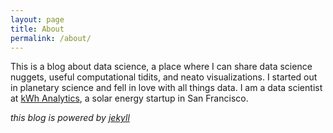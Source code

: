 ```yaml
---
layout: page
title: About
permalink: /about/
---
```


This is a blog about data science, a place where I can share data science nuggets, useful computational tidits, and neato visualizations. I started out in planetary science and fell in love with all things data. I am a data scientist at [kWh Analytics](http://www.kwhanalytics.com), a solar energy startup in San Francisco.

_this blog is powered by_ [_jekyll_](http://jekyllrb.com/)

